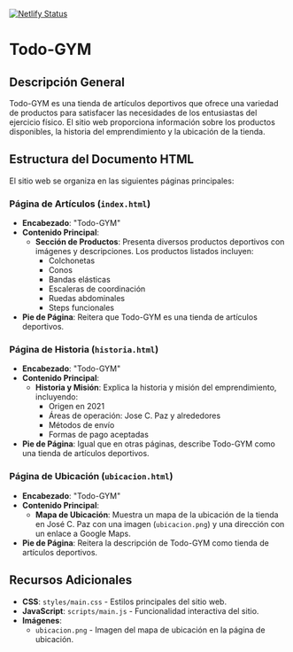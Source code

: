 [![Netlify Status](https://api.netlify.com/api/v1/badges/9eff5791-2cae-4d24-bf13-52cdd9813746/deploy-status)](https://app.netlify.com/sites/todogymdesarrolloweb/deploys)

# Todo-GYM

## Descripción General

Todo-GYM es una tienda de artículos deportivos que ofrece una variedad de productos para satisfacer las necesidades de los entusiastas del ejercicio físico. El sitio web proporciona información sobre los productos disponibles, la historia del emprendimiento y la ubicación de la tienda.

## Estructura del Documento HTML

El sitio web se organiza en las siguientes páginas principales:

### Página de Artículos (`index.html`)

- **Encabezado**: "Todo-GYM"
- **Contenido Principal**:
  - **Sección de Productos**: Presenta diversos productos deportivos con imágenes y descripciones. Los productos listados incluyen:
    - Colchonetas
    - Conos
    - Bandas elásticas
    - Escaleras de coordinación
    - Ruedas abdominales
    - Steps funcionales
- **Pie de Página**: Reitera que Todo-GYM es una tienda de artículos deportivos.

### Página de Historia (`historia.html`)

- **Encabezado**: "Todo-GYM"
- **Contenido Principal**:
  - **Historia y Misión**: Explica la historia y misión del emprendimiento, incluyendo:
    - Origen en 2021
    - Áreas de operación: Jose C. Paz y alrededores
    - Métodos de envío
    - Formas de pago aceptadas
- **Pie de Página**: Igual que en otras páginas, describe Todo-GYM como una tienda de artículos deportivos.

### Página de Ubicación (`ubicacion.html`)

- **Encabezado**: "Todo-GYM"
- **Contenido Principal**:
  - **Mapa de Ubicación**: Muestra un mapa de la ubicación de la tienda en José C. Paz con una imagen (`ubicacion.png`) y una dirección con un enlace a Google Maps.
- **Pie de Página**: Reitera la descripción de Todo-GYM como tienda de artículos deportivos.

## Recursos Adicionales

- **CSS**: `styles/main.css` - Estilos principales del sitio web.
- **JavaScript**: `scripts/main.js` - Funcionalidad interactiva del sitio.
- **Imágenes**:
  - `ubicacion.png` - Imagen del mapa de ubicación en la página de ubicación.

